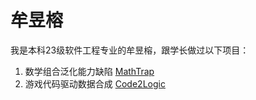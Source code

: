 # 牟昱榕
我是本科23级软件工程专业的牟昱榕，跟学长做过以下项目：
1. 数学组合泛化能力缺陷 [MathTrap](https://arxiv.org/pdf/2405.06680)
2. 游戏代码驱动数据合成 [Code2Logic](https://arxiv.org/abs/2505.13886)